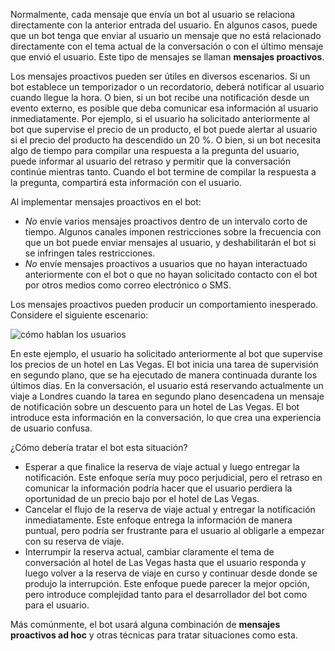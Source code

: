 Normalmente, cada mensaje que envía un bot al usuario se relaciona directamente con la anterior entrada del usuario.
En algunos casos, puede que un bot tenga que enviar al usuario un mensaje que no está relacionado directamente con el tema actual de la conversación o con el último mensaje que envió el usuario. Este tipo de mensajes se llaman **mensajes proactivos**.

Los mensajes proactivos pueden ser útiles en diversos escenarios.
Si un bot establece un temporizador o un recordatorio, deberá notificar al usuario cuando llegue la hora.
O bien, si un bot recibe una notificación desde un evento externo, es posible que deba comunicar esa información al usuario inmediatamente.
Por ejemplo, si el usuario ha solicitado anteriormente al bot que supervise el precio de un producto, el bot puede alertar al usuario si el precio del producto ha descendido un 20 %. O bien, si un bot necesita algo de tiempo para compilar una respuesta a la pregunta del usuario, puede informar al usuario del retraso y permitir que la conversación continúe mientras tanto. Cuando el bot termine de compilar la respuesta a la pregunta, compartirá esta información con el usuario.

Al implementar mensajes proactivos en el bot:

- *No* envíe varios mensajes proactivos dentro de un intervalo corto de tiempo. Algunos canales imponen restricciones sobre la frecuencia con que un bot puede enviar mensajes al usuario, y deshabilitarán el bot si se infringen tales restricciones.
- *No* envíe mensajes proactivos a usuarios que no hayan interactuado anteriormente con el bot o que no hayan solicitado contacto con el bot por otros medios como correo electrónico o SMS.

Los mensajes proactivos pueden producir un comportamiento inesperado. Considere el siguiente escenario:

![cómo hablan los usuarios](~/media/designing-bots/capabilities/proactive1.png)

En este ejemplo, el usuario ha solicitado anteriormente al bot que supervise los precios de un hotel en Las Vegas.
El bot inicia una tarea de supervisión en segundo plano, que se ha ejecutado de manera continuada durante los últimos días.
En la conversación, el usuario está reservando actualmente un viaje a Londres cuando la tarea en segundo plano desencadena un mensaje de notificación sobre un descuento para un hotel de Las Vegas. El bot introduce esta información en la conversación, lo que crea una experiencia de usuario confusa.

¿Cómo debería tratar el bot esta situación?

- Esperar a que finalice la reserva de viaje actual y luego entregar la notificación. Este enfoque sería muy poco perjudicial, pero el retraso en comunicar la información podría hacer que el usuario perdiera la oportunidad de un precio bajo por el hotel de Las Vegas.
- Cancelar el flujo de la reserva de viaje actual y entregar la notificación inmediatamente. Este enfoque entrega la información de manera puntual, pero podría ser frustrante para el usuario al obligarle a empezar con su reserva de viaje.
- Interrumpir la reserva actual, cambiar claramente el tema de conversación al hotel de Las Vegas hasta que el usuario responda y luego volver a la reserva de viaje en curso y continuar desde donde se produjo la interrupción. Este enfoque puede parecer la mejor opción, pero introduce complejidad tanto para el desarrollador del bot como para el usuario.

Más comúnmente, el bot usará alguna combinación de **mensajes proactivos ad hoc** y otras técnicas para tratar situaciones como esta.

